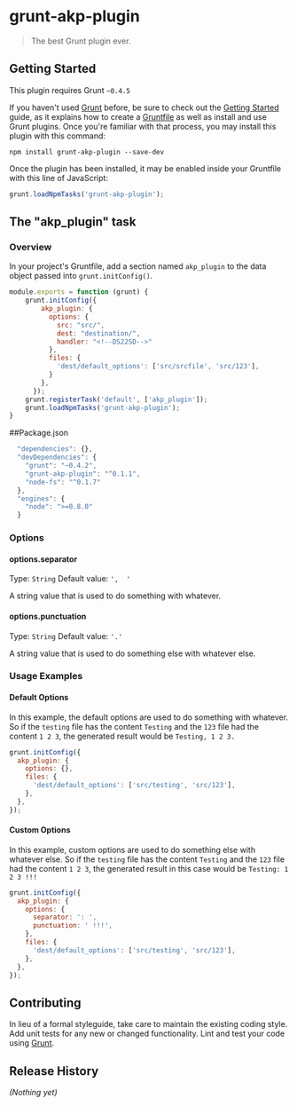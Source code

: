 # grunt-akp-plugin

> The best Grunt plugin ever.

## Getting Started
This plugin requires Grunt `~0.4.5`

If you haven't used [Grunt](http://gruntjs.com/) before, be sure to check out the [Getting Started](http://gruntjs.com/getting-started) guide, as it explains how to create a [Gruntfile](http://gruntjs.com/sample-gruntfile) as well as install and use Grunt plugins. Once you're familiar with that process, you may install this plugin with this command:

```shell
npm install grunt-akp-plugin --save-dev
```

Once the plugin has been installed, it may be enabled inside your Gruntfile with this line of JavaScript:

```js
grunt.loadNpmTasks('grunt-akp-plugin');
```

## The "akp_plugin" task

### Overview
In your project's Gruntfile, add a section named `akp_plugin` to the data object passed into `grunt.initConfig()`.

```js
module.exports = function (grunt) {
    grunt.initConfig({
        akp_plugin: {
          options: {
            src: "src/",
            dest: "destination/",
            handler: "<!--DS22SD-->"
          },
          files: {
            'dest/default_options': ['src/srcfile', 'src/123'],
          }
        },
      });
    grunt.registerTask('default', ['akp_plugin']);
    grunt.loadNpmTasks('grunt-akp-plugin');
}
```
##Package.json

```js
  "dependencies": {},
  "devDependencies": {
    "grunt": "~0.4.2",
    "grunt-akp-plugin": "^0.1.1",
    "node-fs": "^0.1.7"
  },
  "engines": {
    "node": ">=0.8.0"
  }
```

### Options

#### options.separator
Type: `String`
Default value: `',  '`

A string value that is used to do something with whatever.

#### options.punctuation
Type: `String`
Default value: `'.'`

A string value that is used to do something else with whatever else.

### Usage Examples

#### Default Options
In this example, the default options are used to do something with whatever. So if the `testing` file has the content `Testing` and the `123` file had the content `1 2 3`, the generated result would be `Testing, 1 2 3.`

```js
grunt.initConfig({
  akp_plugin: {
    options: {},
    files: {
      'dest/default_options': ['src/testing', 'src/123'],
    },
  },
});
```

#### Custom Options
In this example, custom options are used to do something else with whatever else. So if the `testing` file has the content `Testing` and the `123` file had the content `1 2 3`, the generated result in this case would be `Testing: 1 2 3 !!!`

```js
grunt.initConfig({
  akp_plugin: {
    options: {
      separator: ': ',
      punctuation: ' !!!',
    },
    files: {
      'dest/default_options': ['src/testing', 'src/123'],
    },
  },
});
```

## Contributing
In lieu of a formal styleguide, take care to maintain the existing coding style. Add unit tests for any new or changed functionality. Lint and test your code using [Grunt](http://gruntjs.com/).

## Release History
_(Nothing yet)_
